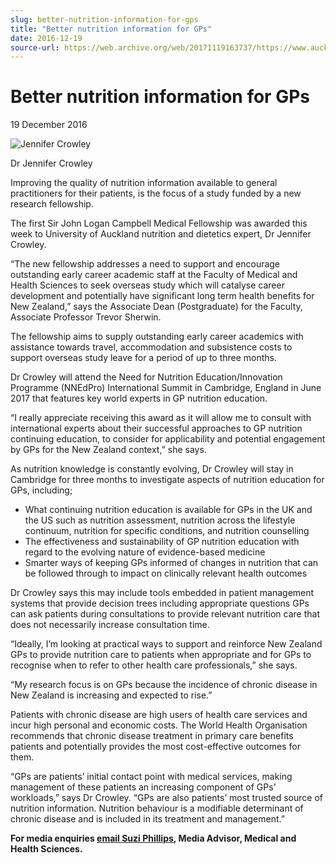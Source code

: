 ```yaml
---
slug: better-nutrition-information-for-gps
title: "Better nutrition information for GPs"
date: 2016-12-19
source-url: https://web.archive.org/web/20171119163737/https://www.auckland.ac.nz/en/about/news-events-and-notices/news/news-2016/12/better-nutrition-information-for-gps.html
---
```

Better nutrition information for GPs
====================================

19 December 2016

![Jennifer Crowley](https://www.auckland.ac.nz/en/about/news-events-and-notices/news/news-2016/12/better-nutrition-information-for-gps/_jcr_content/par/textimage/image.img.jpg/1482107195197.jpg "Jennifer Crowley")

Dr Jennifer Crowley

Improving the quality of nutrition information available to general practitioners for their patients, is the focus of a study funded by a new research fellowship.

The first Sir John Logan Campbell Medical Fellowship was awarded this week to University of Auckland nutrition and dietetics expert, Dr Jennifer Crowley.

“The new fellowship addresses a need to support and encourage outstanding early career academic staff at the Faculty of Medical and Health Sciences to seek overseas study which will catalyse career development and potentially have significant long term health benefits for New Zealand,” says the Associate Dean (Postgraduate) for the Faculty, Associate Professor Trevor Sherwin.

The fellowship aims to supply outstanding early career academics with assistance towards travel, accommodation and subsistence costs to support overseas study leave for a period of up to three months.

Dr Crowley will attend the Need for Nutrition Education/Innovation Programme (NNEdPro) International Summit in Cambridge, England in June 2017 that features key world experts in GP nutrition education.

“I really appreciate receiving this award as it will allow me to consult with international experts about their successful approaches to GP nutrition continuing education, to consider for applicability and potential engagement by GPs for the New Zealand context,” she says.

As nutrition knowledge is constantly evolving, Dr Crowley will stay in Cambridge for three months to investigate aspects of nutrition education for GPs, including;

*   What continuing nutrition education is available for GPs in the UK and the US such as nutrition assessment, nutrition across the lifestyle continuum, nutrition for specific conditions, and nutrition counselling
*   The effectiveness and sustainability of GP nutrition education with regard to the evolving nature of evidence-based medicine
*   Smarter ways of keeping GPs informed of changes in nutrition that can be followed through to impact on clinically relevant health outcomes

Dr Crowley says this may include tools embedded in patient management systems that provide decision trees including appropriate questions GPs can ask patients during consultations to provide relevant nutrition care that does not necessarily increase consultation time.

“Ideally, I’m looking at practical ways to support and reinforce New Zealand GPs to provide nutrition care to patients when appropriate and for GPs to recognise when to refer to other health care professionals,” she says.

“My research focus is on GPs because the incidence of chronic disease in New Zealand is increasing and expected to rise.”

Patients with chronic disease are high users of health care services and incur high personal and economic costs. The World Health Organisation recommends that chronic disease treatment in primary care benefits patients and potentially provides the most cost-effective outcomes for them.

“GPs are patients’ initial contact point with medical services, making management of these patients an increasing component of GPs’ workloads,” says Dr Crowley. “GPs are also patients’ most trusted source of nutrition information. Nutrition behaviour is a modifiable determinant of chronic disease and is included in its treatment and management.”

**For media enquiries [email Suzi Phillips](mailto:s.phillips@auckland.ac.nz), Media Advisor, Medical and Health Sciences.**